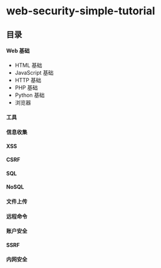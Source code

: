 # web-security-simple-tutorial

## 目录

#### Web 基础
 - HTML 基础
 - JavaScript 基础
 - HTTP 基础
 - PHP 基础
 - Python 基础
 - 浏览器

#### 工具

#### 信息收集

#### XSS

#### CSRF

#### SQL

#### NoSQL

#### 文件上传

#### 远程命令

#### 账户安全

#### SSRF

#### 内网安全
